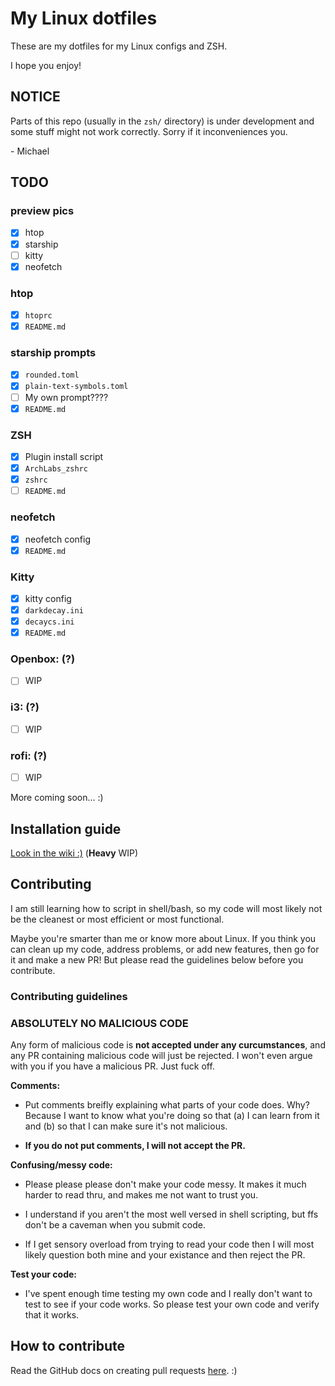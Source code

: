 # My Linux dotfiles

These are my dotfiles for my Linux configs and ZSH.

I hope you enjoy!

## NOTICE

Parts of this repo (usually in the `zsh/` directory) is under development and some stuff might not work correctly. Sorry if it inconveniences you.

\- Michael

## TODO

### preview pics

- [x] htop
- [x] starship
- [ ] kitty
- [x] neofetch

### htop

- [x] `htoprc`
- [x] `README.md`

### starship prompts

- [x] `rounded.toml`
- [x] `plain-text-symbols.toml`
- [ ]  My own prompt????
- [x] `README.md`

### ZSH

- [x] Plugin install script
- [x] `ArchLabs_zshrc`
- [x] `zshrc`
- [ ] `README.md`

### neofetch

- [x] neofetch config
- [x] `README.md`

### Kitty

- [x] kitty config
- [x] `darkdecay.ini`
- [x] `decaycs.ini`
- [x] `README.md`

### Openbox: (?)

- [ ] WIP

### i3: (?)

- [ ] WIP

### rofi: (?)

- [ ] WIP

More coming soon... :)

## Installation guide

[Look in the wiki :)](https://github.com/michaelScopic/dotfiles/wiki) (**Heavy** WIP)

## Contributing

I am still learning how to script in shell/bash, so my code will most likely not be the cleanest or most efficient or most functional.

Maybe you're smarter than me or know more about Linux. If you think you can clean up my code, address problems, or add new features, then go for it and make a new PR! But please read the guidelines below before you contribute.

### Contributing guidelines

### ABSOLUTELY NO MALICIOUS CODE

Any form of malicious code is **not accepted under any curcumstances**, and any PR containing malicious code will just be rejected. I won't even argue with you if you have a malicious PR. Just fuck off.

**Comments:**

- Put comments breifly explaining what parts of your code does. Why? Because I want to know what you're doing so that (a) I can learn from it and (b) so that I can make sure it's not malicious.

- **If you do not put comments, I will not accept the PR.**

**Confusing/messy code:**

- Please please please don't make your code messy. It makes it much harder to read thru, and makes me not want to trust you.

- I understand if you aren't the most well versed in shell scripting, but ffs don't be a caveman when you submit code.

- If I get sensory overload from trying to read your code then I will most likely question both mine and your existance and then reject the PR.

**Test your code:**

- I've spent enough time testing my own code and I really don't want to test to see if your code works. So please test your own code and verify that it works.

## How to contribute

Read the GitHub docs on creating pull requests [here](https://docs.github.com/en/pull-requests/collaborating-with-pull-requests/proposing-changes-to-your-work-with-pull-requests/creating-a-pull-request?tool=codespaces). :)
